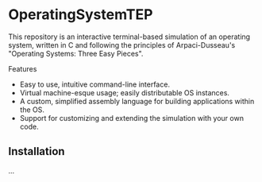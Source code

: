 # OperatingSystemTEP

This repository is an interactive terminal-based simulation of an operating system, written in C and following the principles of 
Arpaci-Dusseau's "Operating Systems: Three Easy Pieces". 

Features
- Easy to use, intuitive command-line interface.
- Virtual machine-esque usage; easily distributable OS instances.
- A custom, simplified assembly language for building applications within the OS.
- Support for customizing and extending the simulation with your own code.

## Installation

...

